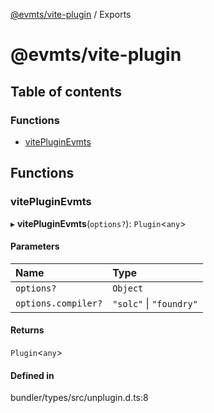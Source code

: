[@evmts/vite-plugin](/reference/vite-plugin/README.md) / Exports

# @evmts/vite-plugin

## Table of contents

### Functions

- [vitePluginEvmts](/reference/vite-plugin/modules.md#vitepluginevmts)

## Functions

### vitePluginEvmts

▸ **vitePluginEvmts**(`options?`): `Plugin`<`any`\>

#### Parameters

| Name | Type |
| :------ | :------ |
| `options?` | `Object` |
| `options.compiler?` | ``"solc"`` \| ``"foundry"`` |

#### Returns

`Plugin`<`any`\>

#### Defined in

bundler/types/src/unplugin.d.ts:8
